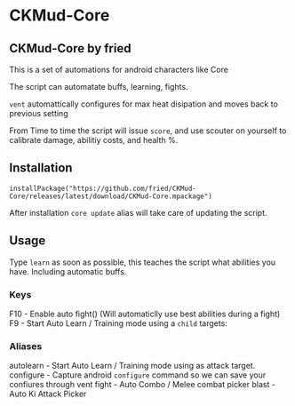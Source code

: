 # CKMud-Core

## CKMud-Core by fried

This is a set of automations for android characters like Core

The script can automatate buffs, learning, fights. 

`vent` automattically configures for max heat disipation and moves back to previous setting

From Time to time the script will issue `score`, and use scouter on yourself to calibrate damage, abilitiy costs, and health %. 

## Installation

`installPackage("https://github.com/fried/CKMud-Core/releases/latest/download/CKMud-Core.mpackage")`

After installation `core update` alias will take care of updating the script. 

## Usage

Type `learn` as soon as possible, this teaches the script what abilities you have.  Including automatic buffs. 

### Keys

F10 - Enable auto fight() (Will automaticlly use best abilities during a fight)
F9 - Start Auto Learn / Training mode using a `child` targets:

### Aliases

autolearn <target> - Start Auto Learn / Training mode using <target> as attack target. 
configure - Capture android `configure` command so we can save your confiures through vent 
fight <target> - Auto Combo / Melee combat picker 
blast <target> - Auto Ki Attack Picker